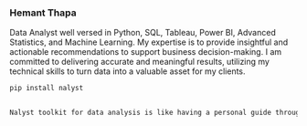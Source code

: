 ### Hemant Thapa

Data Analyst well versed in Python, SQL, Tableau, Power BI, Advanced Statistics, and Machine Learning. 
My expertise is to provide insightful and actionable recommendations to support business decision-making. 
I am committed to delivering accurate and meaningful results, utilizing my technical skills to turn data into a valuable asset for my clients.

```bash
pip install nalyst


Nalyst toolkit for data analysis is like having a personal guide through the data world. It's a flexible and powerful tool that helps you explore and understand your data.
